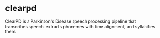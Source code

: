 # clearpd
ClearPD is a Parkinson's Disease speech processing pipeline that transcribes speech, extracts phonemes with time alignment, and syllabifies them.
